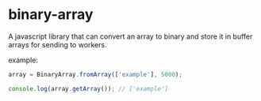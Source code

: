 # binary-array
A javascript library that can convert an array to binary and store it in buffer arrays for sending to workers.

example: 

```javascript
array = BinaryArray.fromArray(['example'], 5000);

console.log(array.getArray()); // ['example']
```
